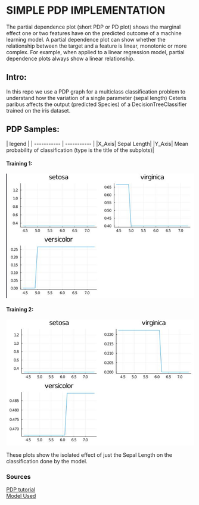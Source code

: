 # SIMPLE PDP IMPLEMENTATION
The partial dependence plot (short PDP or PD plot) shows the marginal effect one or two features have on the predicted outcome of a machine learning model. A partial dependence plot can show whether the relationship between the target and a feature is linear, monotonic or more complex. For example, when applied to a linear regression model, partial dependence plots always show a linear relationship.


## Intro:
In this repo we use a PDP graph for a multiclass classification problem to understand how the variation of a single parameter (sepal length) Ceteris paribus affects the output (predicted Species) of a DecisionTreeClassifier trained on the iris dataset.

## PDP Samples:

| legend |
| ----------- | ----------- |
|X_Axis| Sepal Length|
|Y_Axis| Mean probability of classification (type is the title of the subplots)|

#### Training 1:
![img 1](images/c1.JPG "Training 1")

#### Training 2:
![img 2](images/c2.JPG "Training 2")

These plots show the isolated effect of just the Sepal Length on the classification done by the model. 

### Sources
[PDP tutorial](https://christophm.github.io/interpretable-ml-book/pdp.html) <br/>
[Model Used](https://alan-turing-institute.github.io/MLJ.jl/dev/getting_started/)
